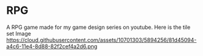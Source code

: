# RPG
A RPG game made for my game design series on youtube.
Here is the tile set Image https://cloud.githubusercontent.com/assets/10701303/5894256/81d45094-a4c6-11e4-8d88-82f2cef4a2d6.png
